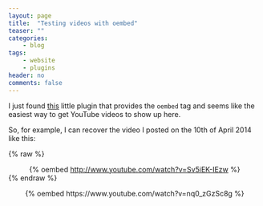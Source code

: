 ```yaml
---
layout: page
title:  "Testing videos with oembed"
teaser: ""
categories:
    - blog
tags:
    - website
    - plugins
header: no
comments: false
---
```


I just found [this](https://gist.github.com/vanto/1455726) little plugin that provides the `oembed` tag and seems like the easiest way to get YouTube videos to show up here.

So, for example, I can recover the video I posted on the 10th of April 2014 like this:

{% raw %}
    <center>
    {% oembed http://www.youtube.com/watch?v=Sv5iEK-IEzw %}
    </center>
{% endraw %}


<center>
{% oembed https://www.youtube.com/watch?v=nq0_zGzSc8g %}
</center>
